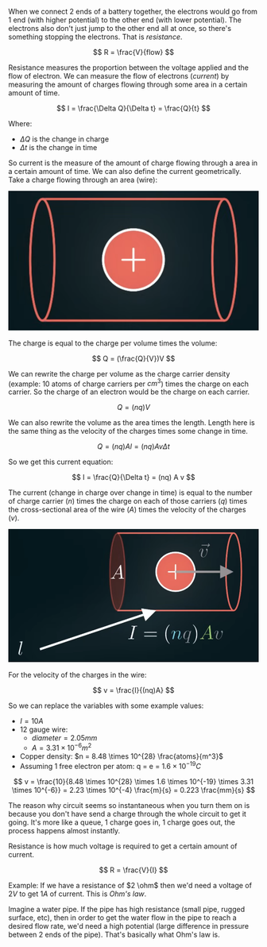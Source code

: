 When we connect 2 ends of a battery together, the electrons would go from 1 end (with higher potential) to the other end (with lower potential). The electrons also don't just jump to the other end all at once, so there's something stopping the electrons. That is *resistance*.

$$
R = \frac{V}{flow}
$$

Resistance measures the proportion between the voltage applied and the flow of electron. We can measure the flow of electrons (*current*) by measuring the amount of charges flowing through some area in a certain amount of time.

$$
I = \frac{\Delta Q}{\Delta t} = \frac{Q}{t}
$$

Where:
- $\Delta Q$ is the change in charge
- $\Delta t$ is the change in time

So current is the measure of the amount of charge flowing through a area in a certain amount of time. We can also define the current geometrically. Take a charge flowing through an area (wire):

![](../Assets/charge-in-cylinder.png)

The charge is equal to the charge per volume times the volume:

$$
Q = (\frac{Q}{V})V
$$

We can rewrite the charge per volume as the charge carrier density (example: 10 atoms of charge carriers per $cm^3$) times the charge on each carrier. So the charge of an electron would be the charge on each carrier.

$$
Q = (nq) V
$$

We can also rewrite the volume as the area times the length. Length here is the same thing as the velocity of the charges times some change in time.

$$
Q = (nq) Al = (nq) A v \Delta t
$$

So we get this current equation:

$$
I = \frac{Q}{\Delta t} = (nq) A v
$$

The current (change in charge over change in time) is equal to the number of charge carrier ($n$) times the charge on each of those carriers ($q$) times the cross-sectional area of the wire ($A$) times the velocity of the charges ($v$).

![](../Assets/current-flow-in-wire-calculation.png)

For the velocity of the charges in the wire:

$$
v = \frac{I}{(nq)A}
$$

So we can replace the variables with some example values:
- $I = 10A$
- 12 gauge wire:
	- $diameter = 2.05mm$
	- $A = 3.31 \times 10^{-6}m^2$
- Copper density: $n = 8.48 \times 10^{28} \frac{atoms}{m^3}$
- Assuming 1 free electron per atom: q = e = $1.6 \times 10^{-19} C$

$$
v = \frac{10}{8.48 \times 10^{28} \times 1.6 \times 10^{-19} \times 3.31 \times 10^{-6}} = 2.23 \times 10^{-4} \frac{m}{s} = 0.223 \frac{mm}{s}
$$

The reason why circuit seems so instantaneous when you turn them on is because you don't have send a charge through the whole circuit to get it going. It's more like a queue, 1 charge goes in, 1 charge goes out, the process happens almost instantly.

Resistance is how much voltage is required to get a certain amount of current.

$$
R = \frac{V}{I}
$$

Example: If we have a resistance of $2 \ohm$ then we'd need a voltage of $2V$ to get $1A$ of current. This is *Ohm's law*.

Imagine a water pipe. If the pipe has high resistance (small pipe, rugged surface, etc), then in order to get the water flow in the pipe to reach a desired flow rate, we'd need a high potential (large difference in pressure between 2 ends of the pipe). That's basically what Ohm's law is.